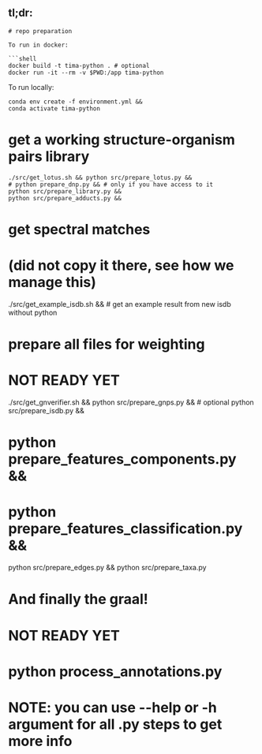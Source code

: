 ## tl;dr:

```
# repo preparation

To run in docker:

```shell
docker build -t tima-python . # optional
docker run -it --rm -v $PWD:/app tima-python
```

To run locally:
```shell
conda env create -f environment.yml &&
conda activate tima-python
```


# get a working structure-organism pairs library

```shell
./src/get_lotus.sh && python src/prepare_lotus.py &&
# python prepare_dnp.py && # only if you have access to it
python src/prepare_library.py &&
python src/prepare_adducts.py &&

```
# get spectral matches
# (did not copy it there, see how we manage this)
./src/get_example_isdb.sh && # get an example result from new isdb without python


# prepare all files for weighting

# NOT READY YET
./src/get_gnverifier.sh &&
python src/prepare_gnps.py && # optional
python src/prepare_isdb.py &&
# python prepare_features_components.py &&
# python prepare_features_classification.py &&
python src/prepare_edges.py && 
python src/prepare_taxa.py 

# And finally the graal!
# NOT READY YET
# python process_annotations.py

# NOTE: you can use --help or -h argument for all .py steps to get more info
```